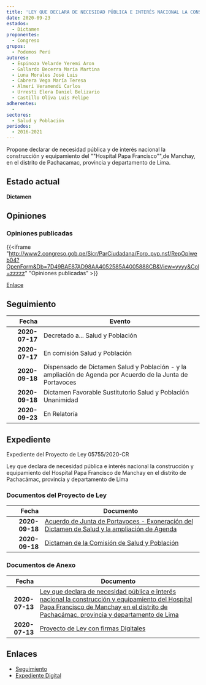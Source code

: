 ```yaml
---
title: 'LEY QUE DECLARA DE NECESIDAD PÚBLICA E INTERÉS NACIONAL LA CONSTRUCCIÓN Y EQUIPAMIENTO DEL "HOSPITAL PAPA FRANCISCO DE MANCHAY EN EL DISTRITO DE PACHACAMAC, PROVINCIA Y DEPARTAMENTO DE LIMA'
date: 2020-09-23
estados: 
  - Dictamen
proponentes: 
  - Congreso
grupos: 
  - Podemos Perú
autores: 
  - Espinoza Velarde Yeremi Aron
  - Gallardo Becerra María Martina
  - Luna Morales José Luis
  - Cabrera Vega María Teresa
  - Almerí Veramendi Carlos
  - Urresti Elera Daniel Belizario
  - Castillo Oliva Luis Felipe
adherentes: 
  - 
sectores: 
  - Salud y Población
periodos: 
  - 2016-2021
---
```


Propone declarar de necesidad pública y de interés nacional la construcción y equipamiento del ""Hospital Papa Francisco"",de Manchay, en el distrito de Pachacamac, provincia y departamento de Lima.


## Estado actual

**Dictamen**

## Opiniones

### Opiniones publicadas

{{<iframe "http://www2.congreso.gob.pe/Sicr/ParCiudadana/Foro_pvp.nsf/RepOpiweb04?OpenForm&Db=7D49BAE87AD98AA4052585A4005888CB&View=yyyy&Col=zzzzz" "Opiniones publicadas" >}}

[Enlace](http://www2.congreso.gob.pe/Sicr/ParCiudadana/Foro_pvp.nsf/RepOpiweb04?OpenForm&Db=7D49BAE87AD98AA4052585A4005888CB&View=yyyy&Col=zzzzz)

## Seguimiento

| Fecha | Evento |
|------:|--------|
| **2020-07-17** | Decretado a... Salud y Población|
| **2020-07-17** | En comisión Salud y Población|
| **2020-09-18** | Dispensado de Dictamen Salud y Población - y la ampliación de Agenda por Acuerdo de la Junta de Portavoces|
| **2020-09-18** | Dictamen Favorable Sustitutorio Salud y Población Unanimidad|
| **2020-09-23** | En Relatoría|


## Expediente

Expediente del Proyecto de Ley 05755/2020-CR

Ley que declara de necesidad pública e interés nacional la construcción y equipamiento del Hospital Papa Francisco de Manchay en el distrito de Pachacámac, provincia y departamento de Lima


### Documentos del Proyecto de Ley

| Fecha | Documento |
|------:|--------|
| **2020-09-18** | [Acuerdo de Junta de Portavoces - Exoneración del Dictamen de Salud y la ampliación de Agenda](http://www.leyes.congreso.gob.pe/Documentos/2016_2021/Acuerdos/Junta_Portavoces/AJP05755-20200918.pdf) |
| **2020-09-18** | [Dictamen de la Comisión de Salud y Población](http://www.leyes.congreso.gob.pe/Documentos/2016_2021/Dictamenes/Proyectos_de_Ley/05755DC21MAY-20200918.pdf) |

### Documentos de Anexo

| Fecha | Documento |
|------:|--------|
| **2020-07-13** | [Ley que declara de necesidad pública e interés nacional la construcción y equipamiento del Hospital Papa Francisco de Manchay en el distrito de Pachacámac, provincia y departamento de Lima](http://www.leyes.congreso.gob.pe/Documentos/2016_2021/Proyectos_de_Ley_y_de_Resoluciones_Legislativas/PL05755-20200713.pdf) |
| **2020-07-13** | [Proyecto de Ley con firmas Digitales](http://www.leyes.congreso.gob.pe/Documentos/2016_2021/Proyectos_de_Ley_y_de_Resoluciones_Legislativas/Proyectos_Firmas_digitales/PL05755.pdf) |

## Enlaces 

- [Seguimiento](http://www2.congreso.gob.pe/Sicr/TraDocEstProc/CLProLey2016.nsf/f7fff46988ca05b1052578e100829cc7/a46f2207c112ef3c052585a4006e6dbe?OpenDocument)
- [Expediente Digital](http://www2.congreso.gob.pe/Sicr/TraDocEstProc/CLProLey2016.nsf/f7fff46988ca05b1052578e100829cc7/a46f2207c112ef3c052585a4006e6dbe?OpenDocument&Click=05257FB7005EB655.eb71d0cf91d8294e05256cdf006b5706/$Body/0.1C6C)
